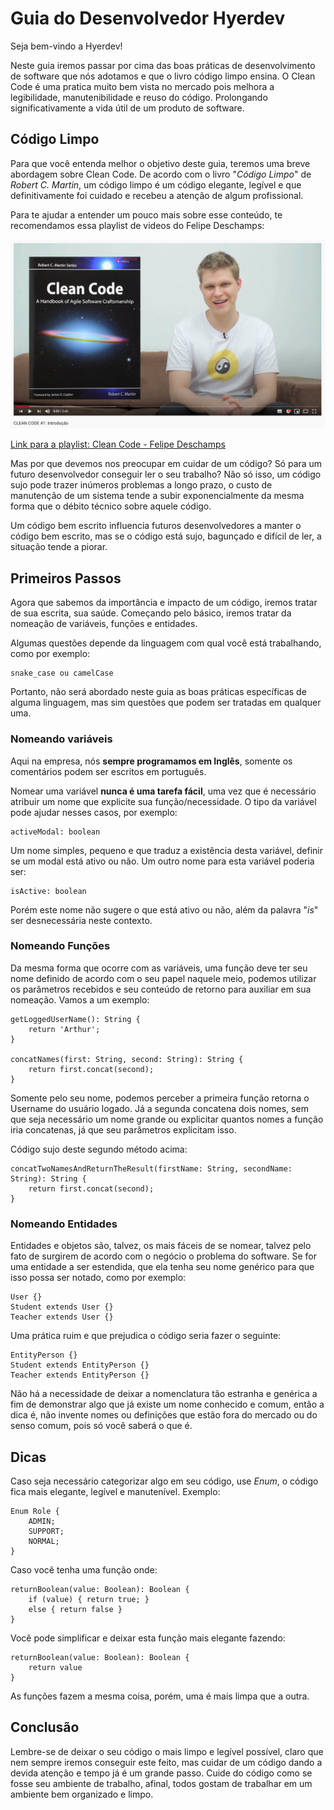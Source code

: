 # Guia do Desenvolvedor Hyerdev
Seja bem-vindo a Hyerdev!

Neste guia iremos passar por cima das boas práticas de desenvolvimento de software que nós adotamos e que o livro código limpo ensina. O Clean Code é uma pratica muito bem vista no mercado pois melhora a legibilidade, manutenibilidade e reuso do código. Prolongando significativamente a vida útil de um produto de software.


## Código Limpo
Para que você entenda melhor o objetivo deste guia, teremos uma breve abordagem sobre Clean Code. De acordo com o livro "*Código Limpo*" de *Robert C. Martin*, um código limpo é um código elegante, legível e que definitivamente foi cuidado e recebeu a atenção de algum profissional.

Para te ajudar a entender um pouco mais sobre esse conteúdo, te recomendamos essa playlist de videos do Felipe Deschamps:

![Miniatura do vídeo do Felipe Deschamps sobre o livro Clean Code](https://github.com/arthur-es/guia-do-desenvolvedor/blob/master/cleancode.png?raw=true)

[Link para a playlist: Clean Code - Felipe Deschamps](https://www.youtube.com/watch?v=9w3o9NHXqu0&list=PLMdYygf53DP5Sc6yFYs6ZmjsuuA2fu0TK&ab_channel=FilipeDeschamps)


Mas por que devemos nos preocupar em cuidar de um código? Só para um futuro desenvolvedor conseguir ler o seu trabalho? Não só isso, um código sujo pode trazer inúmeros problemas a longo prazo, o custo de manutenção de um sistema tende a subir exponencialmente da mesma forma que o débito técnico sobre aquele código.

Um código bem escrito influencia futuros desenvolvedores a manter o código bem escrito, mas se o código está sujo, bagunçado e difícil de ler, a situação tende a piorar. 

## Primeiros Passos
Agora que sabemos da importância e impacto de um código, iremos tratar de sua escrita, sua saúde. Começando pelo básico, iremos tratar da nomeação de variáveis, funções e entidades.

Algumas questões depende da linguagem com qual você está trabalhando, como por exemplo:

    snake_case ou camelCase
  
Portanto, não será abordado neste guia as boas práticas específicas de alguma linguagem, mas sim questões que podem ser tratadas em qualquer uma.

### Nomeando variáveis
Aqui na empresa, nós **sempre programamos em Inglês**, somente os comentários podem ser escritos em português.

Nomear uma variável **nunca é uma tarefa fácil**, uma vez que é necessário atribuir um nome que explicite sua função/necessidade. O tipo da variável pode ajudar nesses casos, por exemplo:

    activeModal: boolean

Um nome simples, pequeno e que traduz a existência desta variável, definir se um modal está ativo ou não. Um outro nome para esta variável poderia ser:

    isActive: boolean
Porém este nome não sugere o que está ativo ou não, além da palavra "*is*" ser desnecessária neste contexto.

### Nomeando Funções
Da mesma forma que ocorre com as variáveis, uma função deve ter seu nome definido de acordo com o seu papel naquele meio, podemos utilizar os parâmetros recebidos e seu conteúdo de retorno para auxiliar em sua nomeação. Vamos a um exemplo:

    getLoggedUserName(): String {
	    return 'Arthur';
    }
    
    concatNames(first: String, second: String): String {
	    return first.concat(second);
    }

Somente pelo seu nome, podemos perceber a primeira função retorna o Username do usuário logado. Já a segunda concatena dois nomes, sem que seja necessário um nome grande ou explicitar quantos nomes a função iria concatenas, já que seu parâmetros explicitam isso.

Código sujo deste segundo método acima:

    concatTwoNamesAndReturnTheResult(firstName: String, secondName: String): String {
	    return first.concat(second);
    }

### Nomeando Entidades
Entidades e objetos são, talvez, os mais fáceis de se nomear, talvez pelo fato de surgirem de acordo com o negócio o problema do software. Se for uma entidade a ser estendida, que ela tenha seu nome genérico para que isso possa ser notado, como por exemplo:

    User {}
    Student extends User {}
    Teacher extends User {}

Uma prática ruim e que prejudica o código seria fazer o seguinte: 

    EntityPerson {}
    Student extends EntityPerson {}
    Teacher extends EntityPerson {}

Não há a necessidade de deixar a nomenclatura tão estranha e genérica a fim de demonstrar algo que já existe um nome conhecido e comum, então a dica é, não invente nomes ou definições que estão fora do mercado ou do senso comum, pois só você saberá o que é.

## Dicas
Caso seja necessário categorizar algo em seu código, use *Enum*, o código fica mais elegante, legível e manutenível. Exemplo:

    Enum Role {
	    ADMIN;
	    SUPPORT;
	    NORMAL;
    }

Caso você tenha uma função onde:

    returnBoolean(value: Boolean): Boolean {
	    if (value) { return true; }
	    else { return false }
    }

Você pode simplificar e deixar esta função mais elegante fazendo:

    returnBoolean(value: Boolean): Boolean {
	    return value
    }

As funções fazem a mesma coisa, porém, uma é mais limpa que a outra.

## Conclusão

Lembre-se de deixar o seu código o mais limpo e legível possível, claro que nem sempre iremos conseguir este feito, mas cuidar de um código dando a devida atenção e tempo já é um grande passo. Cuide do código como se fosse seu ambiente de trabalho, afinal, todos gostam de trabalhar em um ambiente bem organizado e limpo.
